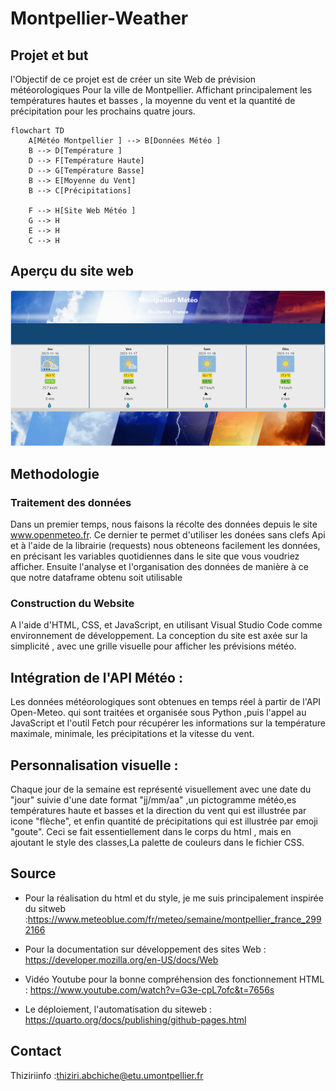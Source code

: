 # Montpellier-Weather

## Projet et but   

l'Objectif de ce projet est de créer un site Web de prévision météorologiques Pour la ville de Montpellier. Affichant   principalement les températures hautes et basses ,  la moyenne du vent et la quantité de précipitation  pour les prochains quatre jours. 
```mermaid
flowchart TD
    A[Météo Montpellier ] --> B[Données Météo ]
    B --> D[Température ]
    D --> F[Température Haute]
    D --> G[Température Basse]
    B --> E[Moyenne du Vent]
    B --> C[Précipitations]

    F --> H[Site Web Météo ]
    G --> H
    E --> H
    C --> H
```
 
 ## Aperçu du site web 
 ![Voici l'affichage de mon siteWeb Meteo](IMG/MONT_meteo.PNG)

 ## Methodologie 

 ### Traitement des données 

 Dans un premier temps, nous faisons la récolte  des données depuis le site www.openmeteo.fr. Ce dernier te permet d'utiliser les donées sans clefs Api et à l'aide de la librairie (requests) nous obteneons  facilement les données, en précisant les variables quotidiennes dans le site que vous voudriez afficher. Ensuite l'analyse et l'organisation des données de manière à ce que notre  dataframe obtenu soit utilisable 
 
 ### Construction du Website

A l'aide d'HTML, CSS, et JavaScript, en utilisant Visual Studio Code comme environnement de développement. La conception du site  est axée sur la simplicité , avec une grille visuelle pour afficher les prévisions météo.

## Intégration de l'API Météo :
Les données météorologiques sont obtenues en temps réel à partir de l'API Open-Meteo. qui sont traitées et organisée sous Python ,puis l'appel au JavaScript et l'outil Fetch pour récupérer les informations sur la température maximale, minimale, les précipitations et la vitesse du vent.

## Personnalisation visuelle :
Chaque jour de la semaine est représenté visuellement avec une date du "jour" suivie d'une date format "jj/mm/aa" ,un pictogramme météo,es températures haute et basses et la direction du vent qui est illustrée par icone "flèche", et enfin quantité de précipitations qui est illustrée par emoji "goute". Ceci se fait essentiellement dans le corps du html , mais en ajoutant le style des classes,La palette de couleurs dans le fichier CSS.

## Source 

- Pour la réalisation du html et du style, je me suis principalement inspirée du sitweb :https://www.meteoblue.com/fr/meteo/semaine/montpellier_france_2992166

- Pour la documentation sur développement des sites Web : https://developer.mozilla.org/en-US/docs/Web

- Vidéo Youtube pour la bonne compréhension des fonctionnement HTML : https://www.youtube.com/watch?v=G3e-cpL7ofc&t=7656s

- Le déploiement, l'automatisation du siteweb : https://quarto.org/docs/publishing/github-pages.html

## Contact 
Thiziriinfo :thiziri.abchiche@etu.umontpellier.fr
 

 

